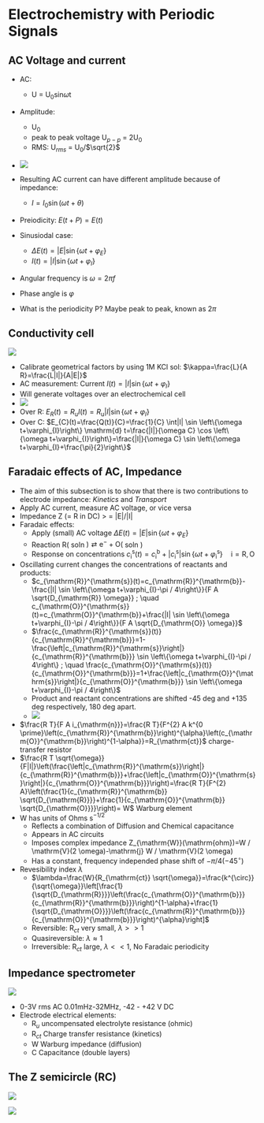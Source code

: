 # Electrochemistry with Periodic Signals

## AC Voltage and current

- AC:
    - U = U$_0$sin$\omega$t
- Amplitude:
    - U$_0$
    - peak to peak voltage U$_{p-p}$ = 2U$_0$
    - RMS: U$_{rms}$ = U$_0$/$\sqrt{2}$
- ![](./static/2021-04-30-10-24-05.png)
- Resulting AC current can have different amplitude because of impedance:
    - $I=I_{0} \sin (\omega t+\theta)$


- Preiodicity: $E(t+P)=E(t)$
- Sinusiodal case:
    - $\Delta E(t)=|E| \sin \left\{\omega t+\varphi_{E}\right\}$
    - $I(t)=|I| \sin \left\{\omega t+\varphi_{I}\right\}$
- Angular frequency is $\omega=2 \pi f$
- Phase angle is $\varphi$
- What is the periodicity P? Maybe peak to peak, known as $2\pi$

## Conductivity cell

![](./static/2021-04-30-10-29-02.png)

- Calibrate geometrical factors by using 1M KCl sol: $\kappa=\frac{L}{A R}=\frac{L|I|}{A|E|}$
- AC measurement: Current $I(t)=|I| \sin \left\{\omega t+\varphi_{I}\right\}$
- Will generate voltages over an electrochemical cell
- ![](./static/2021-04-30-10-30-24.png)
- Over R: $E_{R}(t)=R_{\mathrm{u}} I(t)=R_{\mathrm{u}}|I| \sin \left\{\omega t+\varphi_{I}\right\}$
- Over C: $E_{C}(t)=\frac{Q(t)}{C}=\frac{1}{C} \int|I| \sin \left\{\omega t+\varphi_{I}\right\} \mathrm{d} t=\frac{|I|}{\omega C} \cos \left\{\omega t+\varphi_{I}\right\}=\frac{|I|}{\omega C} \sin \left\{\omega t+\varphi_{I}+\frac{\pi}{2}\right\}$

## Faradaic effects of AC, Impedance

- The aim of this subsection is to show that there is two contributions to electrode impedance: *Kinetics* and *Transport*
- Apply AC current, measure AC voltage, or vice versa
- Impedance Z (= R in DC) > = |E|/|I|
- Faradaic effects:
    - Apply (small) AC voltage $\Delta E(t)=|E| \sin \left\{\omega t+\varphi_{E}\right\}$
    - Reaction  $\mathrm{R}($ soln $) \rightleftarrows \mathrm{e}^{-}+\mathrm{O}($ soln $)$
    - Response on concentrations $c_{\mathrm{i}}^{\mathrm{s}}(t)=c_{\mathrm{i}}^{\mathrm{b}}+\left|c_{\mathrm{i}}^{\mathrm{s}}\right| \sin \left\{\omega t+\varphi_{\mathrm{i}}^{\mathrm{s}}\right\} \quad \mathrm{i}=\mathrm{R}, \mathrm{O}$
- Oscillating current changes the concentrations of reactants and products:
    - $c_{\mathrm{R}}^{\mathrm{s}}(t)=c_{\mathrm{R}}^{\mathrm{b}}-\frac{|I| \sin \left\{\omega t+\varphi_{I}-\pi / 4\right\}}{F A \sqrt{D_{\mathrm{R}} \omega}} ; \quad c_{\mathrm{O}}^{\mathrm{s}}(t)=c_{\mathrm{O}}^{\mathrm{b}}+\frac{|I| \sin \left\{\omega t+\varphi_{I}-\pi / 4\right\}}{F A \sqrt{D_{\mathrm{O}} \omega}}$
    - $\frac{c_{\mathrm{R}}^{\mathrm{s}}(t)}{c_{\mathrm{R}}^{\mathrm{b}}}=1-\frac{\left|c_{\mathrm{R}}^{\mathrm{s}}\right|}{c_{\mathrm{R}}^{\mathrm{b}}} \sin \left\{\omega t+\varphi_{I}-\pi / 4\right\} ; \quad \frac{c_{\mathrm{O}}^{\mathrm{s}}(t)}{c_{\mathrm{O}}^{\mathrm{b}}}=1+\frac{\left|c_{\mathrm{O}}^{\mathrm{s}}\right|}{c_{\mathrm{O}}^{\mathrm{b}}} \sin \left\{\omega t+\varphi_{I}-\pi / 4\right\}$
    - Product and reactant concentrations are shifted -45 deg and +135 deg respectively, 180 deg apart.
    - ![](./static/2021-04-30-10-45-12.png)
- $\frac{R T}{F A i_{\mathrm{n}}}=\frac{R T}{F^{2} A k^{0 \prime}\left(c_{\mathrm{R}}^{\mathrm{b}}\right)^{\alpha}\left(c_{\mathrm{O}}^{\mathrm{b}}\right)^{1-\alpha}}=R_{\mathrm{ct}}$ charge-transfer resistor
- $\frac{R T \sqrt{\omega}}{F|I|}\left(\frac{\left|c_{\mathrm{R}}^{\mathrm{s}}\right|}{c_{\mathrm{R}}^{\mathrm{b}}}+\frac{\left|c_{\mathrm{O}}^{\mathrm{s}}\right|}{c_{\mathrm{O}}^{\mathrm{b}}}\right)=\frac{R T}{F^{2} A}\left(\frac{1}{c_{\mathrm{R}}^{\mathrm{b}} \sqrt{D_{\mathrm{R}}}}+\frac{1}{c_{\mathrm{O}}^{\mathrm{b}} \sqrt{D_{\mathrm{O}}}}\right)= W$ Warburg element
- W has units of Ohms s$^{-1/2}$
    - Reflects a combination of Diffusion and Chemical capacitance
    - Appears in AC circuits
    - Imposes complex impedance Z_{\mathrm{W}}(\mathrm{ohm})=W / \mathrm{V}(2 \omega)-\mathrm{j} W / \mathrm{V}(2 \omega)
    - Has a constant, frequency independed phase shift of $-\pi / 4\left(-45^{\circ}\right)$
- Revesibility index $\lambda$
    - $\lambda=\frac{W}{R_{\mathrm{ct}} \sqrt{\omega}}=\frac{k^{\circ}}{\sqrt{\omega}}\left[\frac{1}{\sqrt{D_{\mathrm{R}}}}\left(\frac{c_{\mathrm{O}}^{\mathrm{b}}}{c_{\mathrm{R}}^{\mathrm{b}}}\right)^{1-\alpha}+\frac{1}{\sqrt{D_{\mathrm{O}}}}\left(\frac{c_{\mathrm{R}}^{\mathrm{b}}}{c_{\mathrm{O}}^{\mathrm{b}}}\right)^{\alpha}\right]$
    - Reversible: R$_{ct}$ very small, $\lambda >> 1$
    - Quasireversible: $\lambda \approx 1$
    - Irreversible: R$_{ct}$ large, $\lambda << 1$, No Faradaic periodicity


## Impedance spectrometer

![](./static/2021-04-30-11-18-21.png)

- 0-3V rms AC 0.01mHz-32MHz, -42 - +42 V DC
- Electrode electrical elements:
    - R$_u$ uncompensated electrolyte resistance (ohmic)
    - R$_{ct}$ Charge transfer resistance (kinetics)
    - W Warburg impedance (diffusion)
    - C Capacitance (double layers)

## The Z semicircle (RC)

![](./static/2021-04-30-11-38-40.png)

![](./static/2021-04-30-11-40-36.png)

